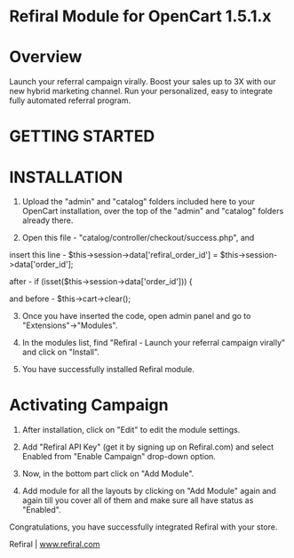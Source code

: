 Refiral Module for OpenCart 1.5.1.x
===

Overview
===
Launch your referral campaign virally.
Boost your sales up to 3X with our new hybrid marketing channel. Run your personalized, easy to integrate fully automated referral program.


GETTING STARTED
===

INSTALLATION
===
1. Upload the "admin" and "catalog" folders included here to your OpenCart installation, over the top of the 
"admin" and "catalog" folders already there.


2. Open this file - "catalog/controller/checkout/success.php", and 

insert this line - $this->session->data['refiral_order_id'] = $this->session->data['order_id'];

after - if (isset($this->session->data['order_id'])) {

and before - $this->cart->clear();


3. Once you have inserted the code, open admin panel and go to "Extensions"->"Modules".

4. In the modules list, find "Refiral - Launch your referral campaign virally" and click on "Install".

5. You have successfully installed Refiral module.



Activating Campaign
===
1. After installation, click on "Edit" to edit the module settings.

2. Add "Refiral API Key" (get it by signing up on Refiral.com) and select Enabled from "Enable Campaign" drop-down option.

3. Now, in the bottom part click on "Add Module".

4. Add module for all the layouts by clicking on "Add Module" again and again till you cover all of them and make sure all have status as "Enabled".



Congratulations, you have successfully integrated Refiral with your store.

Refiral | www.refiral.com